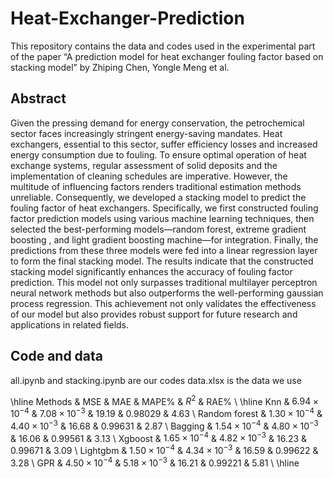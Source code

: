 # Heat-Exchanger-Prediction

This repository contains the data and codes used in the experimental part of the paper “A prediction model for heat exchanger fouling factor based on stacking model” by Zhiping Chen, Yongle Meng et al.

## Abstract
Given the pressing demand for energy conservation, the petrochemical sector faces increasingly stringent energy-saving mandates. Heat exchangers, essential to this sector, suffer efficiency losses and increased energy consumption due to fouling. To ensure optimal operation of heat exchange systems, regular assessment of solid deposits and the implementation of cleaning schedules are imperative. However, the multitude of influencing factors renders traditional estimation methods unreliable. Consequently, we developed a stacking model to predict the fouling factor  of heat exchangers. Specifically, we first constructed fouling factor prediction models using various machine learning techniques, then selected the best-performing models—random forest, extreme gradient boosting , and light gradient boosting machine—for integration. Finally, the predictions from these three models were fed into a linear regression layer to form the final stacking model. The results indicate that the constructed stacking model significantly enhances the accuracy of fouling factor prediction. This model not only surpasses traditional multilayer perceptron neural network methods but also outperforms the well-performing gaussian process regression. This achievement not only validates the effectiveness of our model but also provides robust support for future research and applications in related fields.

## Code and data
all.ipynb and stacking.ipynb are our codes
data.xlsx is the data we use

\hline
        Methods & MSE & MAE & MAPE\% & $R^2$ & RAE\% \\
        \hline
        Knn & $6.94 \times 10^{-4}$ & $7.08 \times 10^{-3}$ & 19.19 & 0.98029 & 4.63 \\
        Random forest & $1.30 \times 10^{-4}$ & $4.40 \times 10^{-3}$ & 16.68 & 0.99631 & 2.87 \\
        Bagging & $1.54 \times 10^{-4}$ & $4.80 \times 10^{-3}$ & 16.06 & 0.99561 & 3.13 \\
        Xgboost & $1.65 \times 10^{-4}$ & $4.82 \times 10^{-3}$ & 16.23 & 0.99671 & 3.09 \\
        Lightgbm & $1.50 \times 10^{-4}$ & $4.34 \times 10^{-3}$ & 16.59 & 0.99622 & 3.28 \\
        GPR & $4.50 \times 10^{-4}$ & $5.18 \times 10^{-3}$ & 16.21 & 0.99221 & 5.81 \\
\hline
